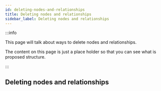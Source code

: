 ```yaml
---
id: deleting-nodes-and-relationships
title: Deleting nodes and relationships
sidebar_label: Deleting nodes and relationships
---
```


:::info

This page will talk about ways to delete nodes and relationships.

The content on this page is just a place holder so that you can see what is proposed structure.

:::

## Deleting nodes and relationships


